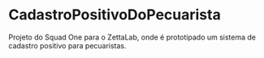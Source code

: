 # CadastroPositivoDoPecuarista
Projeto do Squad One para o ZettaLab, onde é prototipado um sistema de cadastro positivo para pecuaristas.
